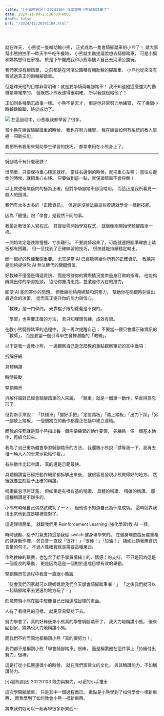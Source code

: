 ```yaml
---
title: "[小狐熊週記] 20241104 我學會教小熊騎腳踏車了"
date: 2024-11-04T23:36:00+0800
draft: false
url: "/2024/11/20241104.html"
---
```


 

就在昨天， 小熊從一隻輔助輪小熊，
正式成為一隻會騎腳踏車的小熊了！
請大家幫小熊拍拍手～昨天中午吃午餐時，
小熊就主動提議說想去騎腳踏車，
可是小狐和媽媽想待在家裡。
於是下午變成我和小熊兩個人自己去河濱公園玩。




我們家沒有腳踏車，
之前都是在河濱公園租有輔助輪的腳踏車，
小熊也從來沒有嘗試過真正的兩輪腳踏車。




但是昨天他的目標非常明確：就是要學騎兩輪腳踏車！
我不知道他這麼強大的動機是哪裡來的，
但既然小熊表達得很明確，
所以我就租給他了！




正如同各種勵志故事一樣。
小熊不是天才，
但是他非常努力地練習，
花了幾個小時踉踉蹌蹌，終於成功了。



![](https://blogger.googleusercontent.com/img/a/AVvXsEim6cbq5PRbHz4pEEKd3zA-1rR_3OroonCkqCsUBje-RLoa6cn7pufY0JpBPqN3sDIa_ghr7rVx3LiXjF76mCU6mOFZyGUcu3h_LH-HhsQqHHcS_O169P_zSX-8gArTBt-I85Axe8Qz2iRT0WrziUei1ew5az_oYXwmQtBJXlilNza0y7V-hRYJT8kY5y0)
在這過程中，小熊跟我都學習了很多。

當小熊在練習騎腳踏車的時候，
我也在努力練習，
我在練習如何有系統的教人掌握一項新技能。

我把所有我用來幫助學生學習的技巧，
都拿來用在小熊身上了。

---

騎腳踏車有什麼秘訣？

很簡單，只要保持重心穩定就好。
當往右邊倒的時候，就把重心左移；
當往左邊倒的時候，就把重心右移。
只要做到這一點，就保證騎車不會摔倒！

以上敘述毫無疑問的極為正確，但對學騎腳踏車卻沒啥用。
而這正是我所看見一般人的困境。

我們有太多太多的「正確資訊」，
但還是沒辦法靠這些資訊就學會一樣新技能。

因為「聽懂」跟「學會」是截然不同的事。

我最近教很多人寫程式。
其實從零開始學寫程式，
就很像剛開始學騎腳踏車一樣。

一開始肯定是跌跌撞撞、寸步難行。
不要說騎起來了，可能就連把腳準確放上踏板都有困難。
但一旦找到了正確練習的技巧，
很快就能持續穩定輸出。

而一個好的教練至關重要。
尤其是當 AI 已經能夠給你所有的正確資訊，
教練還是能夠提供你 AI 無法替代的關鍵價值，

好教練不僅僅是傳遞資訊，
而是根據你的實際情況提供量身訂做的指導。
他能夠辨識出你的學習瓶頸，
協助你釐清思路，並激發你內在的潛力。

即便 AI 能回答你的問題，
但教練能夠用經驗和洞察力，
幫助你在關鍵時刻做出最適合的決策，
從而真正提升你的能力與信心。

「教練」是一門學問，
光靠棍子跟胡蘿蔔是不夠的。

「學習」也需要正確的方法，
若只知埋頭苦練，成效有限。

在教小熊騎腳踏車的過程中，
我一再次提醒自己：
不要當一個只會講正確資訊的「教師」，
而是要當一個引導學生發揮潛能的「教練」。

以下是我一邊教小熊，
一邊觀察自己是怎麼教的重點觀察筆記的其中幾項：

拆解仔細

具體稱讚

時時鼓勵

擘劃願景

拆解仔細對已經會騎腳踏車的人來說，
「騎車」就是一個單一動作，早就得意忘形了。

但對新手來說：
「扶穩車」「握好手把」「定位踏板」「踏上踏板」「出力下踩」「另一腳放上踏板」
一個個獨立的動作都還正在腦中建立連結。

而我的任務就是幫小熊指出每一個需要練習的動作要領，
先練熟一個一個基本動作，再組合起來。

我為了自己重新體會學習騎腳踏車的方法，
我還跟小熊說「請等我一下，我再去租一輛大人的車來示範給你看。」

有些動作比起空講，
真的還是示範最快。

具體稱讚當已經把動作細節都拆解出來後，
就很容易發現小熊做得好的地方。
然後就要立刻給予正確的稱讚。

稱讚最忌浮誇泛濫，
但如果是有根有基的稱讚、
具體的稱讚、
精確的稱讚。
那這種稱讚是不嫌多的。

小熊有時候自己偶然試成功了一下，
但他也不知道自己為什麼成功。
這時就靠我指出來他到底是哪裡做對了。

這道理很簡單，
就跟我們用 Reinforcement Learning (強化學習)教 AI 一樣。

時時鼓勵、給予打氣支持這是我從 switch 健身環學來的。
在健身環遊戲反覆重複的健身動作裡，
旁白會一直說「很好！」「很棒！」「加油！」
諸如此類毫無資訊含量的句子。
不過人性確實就是需要這種東西。

作為教練的職責，也包含了給予學員情緒上的、情感上的支持。
不只是因為這是一個善良的舉動，
更是因為這是一個對於達成目標有效的舉動。

擘劃願景在過程中我會一直跟小熊說

「待會我們回家就可以跟媽媽說我們今天學會騎腳踏車囉！」
「之後我們就可以一起騎腳踏車去更遠的地方玩了！」

刻意帶領小熊在腦中想像自己已經達成目標的畫面。

人有了看得見的目標，
就更容易堅持下去。

努力學會了，真的好棒後來小熊真的學會騎腳踏車了，
我大力地稱讚小熊。
後來回到家，媽媽也大力地稱讚小熊。

而我們不約而同地都稱讚小熊「真的很努力！」

我們都不是稱讚小熊「學會騎腳踏車」很棒，
而是稱讚他在這件事上「持續付出努力」很棒。

這是打從小狐熊還很小的時候，
就在我們家建立的文化。
與其稱讚能力，不如稱讚努力。

[小狐熊週記] 20220103 能力與努力，可愛的小手推車

這次學騎腳踏車，
只是其中一個過程而已。
重點是小熊學到了如何學會一樣新東西，
而我學到了如何教會小熊一樣新東西。

將來我們就可以一起再學很多新東西～


